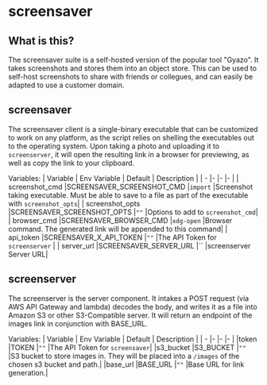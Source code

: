 # screensaver

## What is this?

The screensaver suite is a self-hosted version of the popular tool "Gyazo". It takes screenshots and stores them into an object store. This can be used to self-host screenshots to share with friends or collegues, and can easily be adapted to use a customer domain.

## screensaver

The screensaver client is a single-binary executable that can be customized to work on any platform, as the script relies on shelling the executables out to the operating system. Upon taking a photo and uploading it to `screenserver`, it will open the resulting link in a browser for previewing, as well as copy the link to your clipboard.

Variables:
| Variable        | Env Variable               | Default   | Description |
| -               |-                           |-          |-            |
| screenshot_cmd  |SCREENSAVER_SCREENSHOT_CMD  |`import`   |Screenshot taking executable. Must be able to save to a file as part of the executable with `screenshot_opts`|
| screenshot_opts |SCREENSAVER_SCREENSHOT_OPTS |`""`       |Options to add to `screenshot_cmd`|
| browser_cmd     |SCREENSAVER_BROWSER_CMD     |`xdg-open` |Browser command. The generated link will be appended to this command|
| api_token       |SCREENSAVER_X_API_TOKEN     |`""`       |The API Token for `screenserver` |
| server_url      |SCREENSAVER_SERVER_URL      |``         |screenserver Server URL|


## screenserver

The screenserver is the server component. It intakes a POST request (via AWS API Gateway and lambda) decodes the body, and writes it as a file into Amazon S3 or other S3-Compatible server. It will return an endpoint of the images link in conjunction with BASE_URL.

Variables:
| Variable        | Env Variable | Default   | Description |
| -               |-             |-          |-            |
|token            |TOKEN         |`""`       |The API Token for `screensaver`|
|s3_bucket        |S3_BUCKET     |`""`       |S3 bucket to store images in. They will be placed into a `/images` of the chosen s3 bucket and path.|
|base_url         |BASE_URL      |`""`       |Base URL for link generation.|
